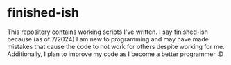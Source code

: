 # finished-ish
This repository contains working scripts I've written. I say finished-ish because (as of 7/2024) I am new to programming and may have made mistakes that cause the code to not work for others despite working for me. Additionally, I plan to improve my code as I become a better programmer :D
